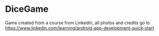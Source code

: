 # DiceGame

Game created from a course from Linkedin, all photos and credits go to https://www.linkedin.com/learning/android-app-development-quick-start
